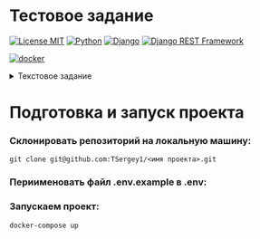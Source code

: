 # Тестовое задание
[![License MIT](https://img.shields.io/badge/licence-MIT-green)](https://opensource.org/license/mit/)
[![Python](https://img.shields.io/badge/-Python-464646?style=flat-square&logo=Python)](https://www.python.org/)
[![Django](https://img.shields.io/badge/-Django-464646?style=flat-square&logo=Django)](https://www.djangoproject.com/)
[![Django REST Framework](https://img.shields.io/badge/-Django%20REST%20Framework-464646?style=flat-square&logo=Django%20REST%20Framework)](https://www.django-rest-framework.org/)

[![docker](https://img.shields.io/badge/-Docker-464646?style=flat-square&logo=docker)](https://www.docker.com/)

<details> 
  <summary>Текстовое задание</summary>

## Задание:
Реализовать простую реферальную систему. Минимальный интерфейс для тестирования
Реализовать логику и API для следующего функционала :
+	Авторизация по номеру телефона. Первый запрос на ввод номера телефона. Имитировать отправку 4хзначного кода авторизации(задержку на сервере 1-2 сек). Второй запрос на ввод кода 
+	Если пользователь ранее не авторизовывался, то записать его в бд 
+	Запрос на профиль пользователя
+	Пользователю нужно при первой авторизации нужно присвоить рандомно сгенерированный 6-значный инвайт-код(цифры и символы)
+	В профиле у пользователя должна быть возможность ввести чужой инвайт-код(при вводе проверять на существование). В своем профиле можно активировать только 1 инвайт код, если пользователь уже когда-то активировал инвайт код, то нужно выводить его в соответсвующем поле в запросе на профиль пользователя
+	В API профиля должен выводиться список пользователей(номеров телефона), которые ввели инвайт код текущего пользователя.
+	Реализовать и описать в readme Api для всего функционала
+	Создать и прислать Postman коллекцию со всеми запросами
+	Залить в сеть, чтобы удобнее было тестировать(например бесплатно на https://www.pythonanywhere.com или heroku)
Опционально:
+	Интерфейс на Django Templates
+	Документирование апи при помощи ReDoc
+	Docker
Ограничения на стек технологий:
+	Python
+	Django, DRF
+	PostgreSQL

</details>


# Подготовка и запуск проекта
### Склонировать репозиторий на локальную машину:
```
git clone git@github.com:TSergey1/<имя проекта>.git
```
### Периименовать файл .env.example в .env:

### Запускаем проект:
```
docker-compose up
```